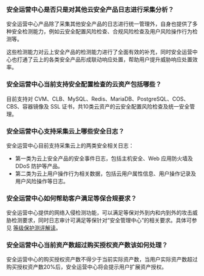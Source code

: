 ### 安全运营中心是否只是对其他云安全产品日志进行采集分析？
安全运营中心产品除了采集其他安全产品的日志进行统一管理外，自身也提供了多种安全检测能力，例如云安全配置风险检查、合规风险检查及用户风险操作行为检测等。

这些检测能力对云上安全产品的检测能力进行了全面有效的补充，同时安全运营中心也打通了云上的各类安全产品形成联动响应处置，帮助用户提升威胁响应处置效率。

### 安全运营中心当前支持安全配置检查的云资产包括哪些？
目前支持对 CVM、CLB、MySQL、Redis、MariaDB、PostgreSQL、COS、CBS、容器镜像及 SSL 证书，共10类云资产的云安全配置风险检查及统一安全管理。

### 安全运营中心支持采集云上哪些安全日志？
安全运营中心目前支持采集云上的两类安全相关日志：
- 第一类为云上安全产品的安全事件日志，包括主机安全、Web 应用防火墙及 DDoS 防护等产品。
- 第二类为云上用户操作行为相关数据，包括云用户属性信息、用户操作记录及用户风险操作等日志。

### 安全运营中心如何帮助客户满足等保合规要求？
安全运营中心提供的网络入侵检测功能，可以满足等保对外到内和内到外的攻击威胁检测要求，同时日志审计可满足等保针对“安全管理中心”的相关要求。具体可参见 [等级保护测评解读](https://cloud.tencent.com/document/product/664/71724)。

### 安全运营中心当前资产数超过购买授权资产数该如何处理？
安全运营中心的购买授权资产数不得少于当前实际资产数，当用户实际资产数超过购买授权资产数20%后，安全运营中心将会提示用户扩展资产授权。
